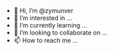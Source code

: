 - 👋 Hi, I’m @zymunver
- 👀 I’m interested in ...
- 🌱 I’m currently learning ...
- 💞️ I’m looking to collaborate on ...
- 📫 How to reach me ...

<!---
zymunver/zymunver is a ✨ special ✨ repository because its `README.md` (this file) appears on your GitHub profile.
You can click the Preview link to take a look at your changes.
--->
